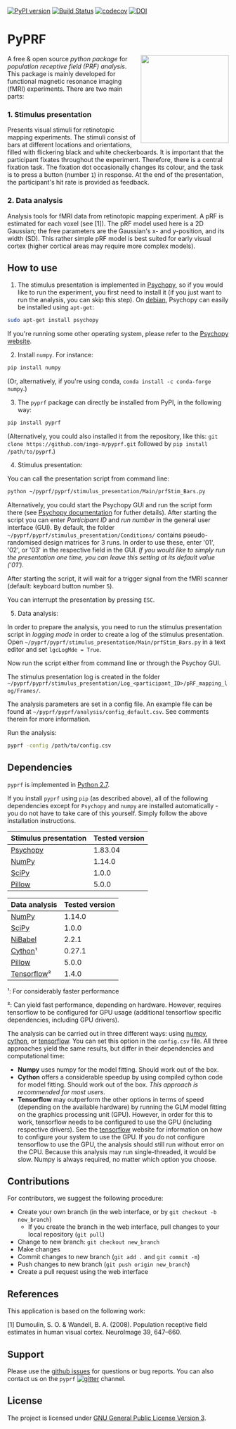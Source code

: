 [![PyPI version](https://badge.fury.io/py/pyprf.svg)](https://badge.fury.io/py/pyprf)
[![Build Status](https://travis-ci.org/ingo-m/pyprf.svg?branch=master)](https://travis-ci.org/ingo-m/pyprf)
[![codecov](https://codecov.io/gh/ingo-m/pyprf/branch/master/graph/badge.svg)](https://codecov.io/gh/ingo-m/pyprf)
[![DOI](https://zenodo.org/badge/DOI/10.5281/zenodo.835162.svg)](https://doi.org/10.5281/zenodo.835162)

# PyPRF
<img src="logo/logo.png" width=200 align="right" />

A free & open source *python package* for *population receptive field (PRF) analysis*. This package is mainly developed for functional magnetic resonance imaging (fMRI) experiments. There are two main parts:

### 1. Stimulus presentation
Presents visual stimuli for retinotopic mapping experiments. The stimuli consist of bars at different locations and orientations, filled with flickering black and white checkerboards. It is important that the participant fixates throughout the experiment. Therefore, there is a central fixation task. The fixation dot occasionally changes its colour, and the task is to press a button (number `1`) in response. At the end of the presentation, the participant's hit rate is provided as feedback.

### 2. Data analysis  
Analysis tools for fMRI data from retinotopic mapping experiment. A pRF is estimated for each voxel (see [1]). The pRF model used here is a 2D Gaussian; the free parameters are the Gaussian's x- and y-position, and its width (SD). This rather simple pRF model is best suited for early visual cortex (higher cortical areas may require more complex models).

## How to use

1. The stimulus presentation is implemented in [Psychopy](http://psychopy.org/), so if you would like to run the experiment, you first need to install it (if you just want to run the analysis, you can skip this step). On [debian](https://www.debian.org/), Psychopy can easily be installed using `apt-get`:

```bash
sudo apt-get install psychopy
```

If you're running some other operating system, please refer to the [Psychopy website](http://psychopy.org/).

2. Install `numpy`. For instance:

```bash
pip install numpy
```
 (Or, alternatively, if you're using conda, `conda install -c conda-forge numpy`.)

3. The `pyprf` package can directly be installed from PyPI, in the following way:

```bash
pip install pyprf
```

(Alternatively, you could also installed it from the repository, like this: `git clone https://github.com/ingo-m/pyprf.git` followed by `pip install /path/to/pyprf`.)

4. Stimulus presentation:

You can call the presentation script from command line:

``` bash
python ~/pyprf/pyprf/stimulus_presentation/Main/prfStim_Bars.py
```

Alternatively, you could start the Psychopy GUI and run the script form there (see [Psychopy documentation](http://www.Psychopy.org/documentation.html) for futher details). After starting the script you can enter *Participant ID* and *run number* in the general user interface (GUI). By default, the folder ```~/pyprf/pyprf/stimulus_presentation/Conditions/``` contains pseudo-randomised design matrices for 3 runs. In order to use these, enter '01', '02', or '03' in the respective field in the GUI. *If you would like to simply run the presentation one time, you can leave this setting at its default value ('01').*

After starting the script, it will wait for a trigger signal from the fMRI scanner (default: keyboard button number ```5```).

You can interrupt the presentation by pressing ```ESC```.

5. Data analysis:

In order to prepare the analysis, you need to run the stimulus presentation script in *logging mode* in order to create a log of the stimulus presentation. Open ```~/pyprf/pyprf/stimulus_presentation/Main/prfStim_Bars.py``` in a text editor and set ```lgcLogMde = True```.

Now run the script either from command line or through the Psychoy GUI.

The stimulus presentation log is created in the folder ```~/pyprf/pyprf/stimulus_presentation/Log_<participant_ID>/pRF_mapping_log/Frames/```.

The analysis parameters are set in a config file. An example file can be found at `~/pyprf/pyprf/analysis/config_default.csv`. See comments therein for more information.

Run the analysis:
``` bash
pyprf -config /path/to/config.csv
```

## Dependencies

`pyprf` is implemented in [Python 2.7](https://www.python.org/download/releases/2.7/).

If you install `pyprf` using `pip` (as described above), all of the following dependencies except for `Psychopy` and `numpy` are installed automatically - you do not have to take care of this yourself. Simply follow the above installation instructions.

| Stimulus presentation                                 | Tested version |
|-------------------------------------------------------|----------------|
| [Psychopy](http://www.Psychopy.org/)                  | 1.83.04        |
| [NumPy](http://www.numpy.org/)                        | 1.14.0         |
| [SciPy](http://www.scipy.org/)                        | 1.0.0          |
| [Pillow](https://pypi.python.org/pypi/Pillow/4.3.0)   | 5.0.0          |

| Data analysis                                         | Tested version |
|-------------------------------------------------------|----------------|
| [NumPy](http://www.numpy.org/)                        | 1.14.0         |
| [SciPy](http://www.scipy.org/)                        | 1.0.0          |
| [NiBabel](http://nipy.org/nibabel/)                   | 2.2.1          |
| [Cython](http://cython.org/)¹                         | 0.27.1         |
| [Pillow](https://pypi.python.org/pypi/Pillow/4.3.0)   | 5.0.0          |
| [Tensorflow](https://www.tensorflow.org/)²            | 1.4.0          |

¹: For considerably faster performance

²: Can yield fast performance, depending on hardware. However, requires  tensorflow to be configured for GPU usage (additional tensorflow specific dependencies, including GPU drivers).

The analysis can be carried out in three different ways: using [numpy](http://www.numpy.org/), [cython](http://cython.org/), or [tensorflow](https://www.tensorflow.org/). You can set this option in the `config.csv` file. All three approaches yield the same results, but differ in their dependencies and computational time:
- **Numpy** uses numpy for the model fitting. Should work out of the box.
- **Cython** offers a considerable speedup by using compiled cython code for model fitting. Should work out of the box. _This approach is recommended for most users_.
- **Tensorflow** may outperform the other options in terms of speed (depending on the available hardware) by running the GLM model fitting on the graphics processing unit (GPU). However, in order for this to work, tensorflow needs to be configured to use the GPU (including respective drivers). See the [tensorflow](https://www.tensorflow.org/) website for information on how to configure your system to use the GPU. If you do not configure tensorflow to use the GPU, the analysis should still run without error on the CPU. Because this analysis may run single-threaded, it would be slow.
Numpy is always required, no matter which option you choose.

## Contributions

For contributors, we suggest the following procedure:

* Create your own branch (in the web interface, or by `git checkout -b new_branch`)
    * If you create the branch in the web interface, pull changes to your local repository (`git pull`)
* Change to new branch: `git checkout new_branch`
* Make changes
* Commit changes to new branch (`git add .` and `git commit -m`)
* Push changes to new branch (`git push origin new_branch`)
* Create a pull request using the web interface

## References
This application is based on the following work:

[1] Dumoulin, S. O. & Wandell, B. A. (2008). Population receptive field estimates in human visual cortex. NeuroImage 39, 647–660.

## Support
Please use the [github issues](https://github.com/ingo-m/pyprf/issues) for questions or bug reports. You can also contact us on the `pyprf` [![gitter](https://badges.gitter.im/gitterHQ/gitter.png)](https://gitter.im/pyprf/Lobby) channel.

## License
The project is licensed under [GNU General Public License Version 3](http://www.gnu.org/licenses/gpl.html).
